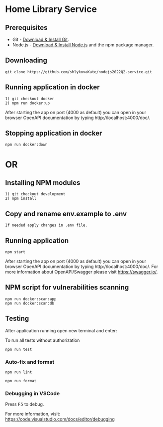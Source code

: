 # Home Library Service

## Prerequisites

- Git - [Download & Install Git](https://git-scm.com/downloads).
- Node.js - [Download & Install Node.js](https://nodejs.org/en/download/) and the npm package manager.

## Downloading

```
git clone https://github.com/shlykovaKate/nodejs2022Q2-service.git
```

## Running application in docker

```
1) git checkout docker
2) npm run docker:up
```
After starting the app on port (4000 as default) you can open
in your browser OpenAPI documentation by typing http://localhost:4000/doc/.

## Stopping application in docker

```
npm run docker:down
```

# OR

## Installing NPM modules

```
1) git checkout development
2) npm install
```

## Copy and rename env.example to .env

```
If needed apply changes in .env file.
```

## Running application

```
npm start
```

After starting the app on port (4000 as default) you can open
in your browser OpenAPI documentation by typing http://localhost:4000/doc/.
For more information about OpenAPI/Swagger please visit https://swagger.io/.

## NPM script for vulnerabilities scanning

```
npm run docker:scan:app
npm run docker:scan:db
```

## Testing

After application running open new terminal and enter:

To run all tests without authorization

```
npm run test
```

### Auto-fix and format

```
npm run lint
```

```
npm run format
```

### Debugging in VSCode

Press <kbd>F5</kbd> to debug.

For more information, visit: https://code.visualstudio.com/docs/editor/debugging
